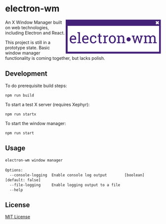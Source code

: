 # electron-wm

<img align="right" src="/assets/logo.svg" height="110px" alt="electron-wm logo">

An X Window Manager built on web technologies, including Electron and React.

This project is still in a prototype state. Basic window manager functionality is coming together, but lacks polish.

## Development

To do prerequisite build steps:

    npm run build

To start a test X server (requires Xephyr):

    npm run startx

To start the window manager:

    npm run start

## Usage

```
electron-wm window manager

Options:
  --console-logging  Enable console log output        [boolean] [default: false]
  --file-logging     Enable logging output to a file
  --help
```

## License

[MIT License](LICENSE.md)
